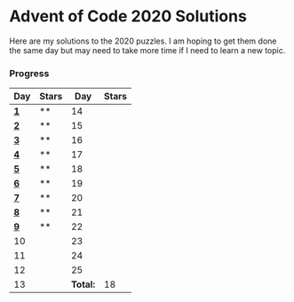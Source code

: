 # Advent of Code 2020 Solutions
Here are my solutions to the 2020 puzzles. I am hoping to get them done the same day but may need to take more time if I need to learn a new topic.

### Progress

| Day | Stars | Day | Stars |
| ------ | ------ | ------ | ------ |
| **[1](https://github.com/mariom100o/Advent-of-Code-Solutions/tree/main/2020/Day%201)** | ** | 14 |  |
| **[2](https://github.com/mariom100o/Advent-of-Code-Solutions/tree/main/2020/Day%202)** | ** | 15 |  |
| **[3](https://github.com/mariom100o/Advent-of-Code-Solutions/tree/main/2020/Day%203)** | ** | 16 |  |
| **[4](https://github.com/mariom100o/Advent-of-Code-Solutions/tree/main/2020/Day%204)** | ** | 17 |  |
| **[5](https://github.com/mariom100o/Advent-of-Code-Solutions/tree/main/2020/Day%205)** | ** | 18 |  |
| **[6](https://github.com/mariom100o/Advent-of-Code-Solutions/tree/main/2020/Day%206)** | ** | 19 |  |
| **[7](https://github.com/mariom100o/Advent-of-Code-Solutions/tree/main/2020/Day%207)** | ** | 20 |  |
| **[8](https://github.com/mariom100o/Advent-of-Code-Solutions/tree/main/2020/Day%208)** | ** | 21 |  |
| **[9](https://github.com/mariom100o/Advent-of-Code-Solutions/tree/main/2020/Day%209)** | ** | 22 |  |
| 10 |  | 23 |  |
| 11 |  | 24 |  |
| 12 |  | 25 |  |
| 13 |  | **Total:** | 18 |